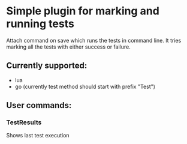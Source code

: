 # Simple plugin for marking and running tests
Attach command on save which runs the tests in command line. It tries marking all the tests with either success or failure.

## Currently supported:
- lua
- go (currently test method should start with prefix "Test")


## User commands:
### TestResults
Shows last test execution

